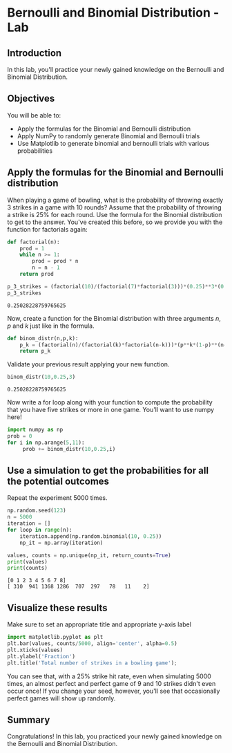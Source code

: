 
# Bernoulli and Binomial Distribution - Lab

## Introduction
In this lab, you'll practice your newly gained knowledge on the Bernoulli and Binomial Distribution.

## Objectives
You will be able to:
* Apply the formulas for the Binomial and Bernoulli distribution
* Apply NumPy to randomly generate Binomial and Bernoulli trials
* Use Matplotlib to generate binomial and bernoulli trials with various probabilities

## Apply the formulas for the Binomial and Bernoulli distribution

When playing a game of bowling, what is the probability of throwing exactly 3 strikes in a game with 10 rounds? Assume that the probability of throwing a strike is 25% for each round. Use the formula for the Binomial distribution to get to the answer. You've created this before, so we provide you with the function for factorials again:


```python
def factorial(n):
    prod = 1
    while n >= 1:
        prod = prod * n
        n = n - 1
    return prod
```


```python
p_3_strikes = (factorial(10)/(factorial(7)*factorial(3)))*(0.25)**3*(0.75)**7
p_3_strikes
```




    0.25028228759765625



Now, create a function for the Binomial distribution with three arguments $n$, $p$ and $k$ just like in the formula.


```python
def binom_distr(n,p,k):
    p_k = (factorial(n)/(factorial(k)*factorial(n-k)))*(p**k*(1-p)**(n-k))
    return p_k
```

Validate your previous result applying your new function.


```python
binom_distr(10,0.25,3)
```




    0.25028228759765625



Now write a for loop along with your function to compute the probability that you have five strikes or more in one game. You'll want to use numpy here!


```python
import numpy as np
prob = 0
for i in np.arange(5,11):
     prob += binom_distr(10,0.25,i)
```

## Use a simulation to get the probabilities for all the potential outcomes

Repeat the experiment 5000 times.


```python
np.random.seed(123)
n = 5000
iteration = []
for loop in range(n):
    iteration.append(np.random.binomial(10, 0.25))
    np_it = np.array(iteration)
```


```python
values, counts = np.unique(np_it, return_counts=True)
print(values)
print(counts)
```

    [0 1 2 3 4 5 6 7 8]
    [ 310  941 1368 1286  707  297   78   11    2]


## Visualize these results

Make sure to set an appropriate title and appropriate y-axis label


```python
import matplotlib.pyplot as plt
plt.bar(values, counts/5000, align='center', alpha=0.5)
plt.xticks(values)
plt.ylabel('Fraction')
plt.title('Total number of strikes in a bowling game');
```

You can see that, with a 25% strike hit rate, even when simulating 5000 times, an almost perfect and perfect game of 9 and 10 strikes didn't even occur once! If you change your seed, however, you'll see that occasionally perfect games will show up randomly. 

## Summary

Congratulations! In this lab, you practiced your newly gained knowledge on the Bernoulli and Binomial Distribution.
